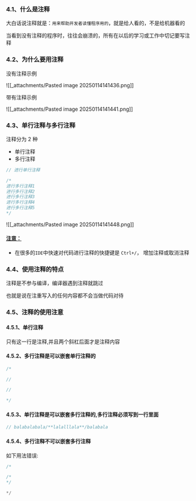 ### 4.1、什么是注释

大白话说注释就是：`用来帮助开发者读懂程序用的`，就是给人看的，不是给机器看的

当看到没有注释的程序时，往往会崩溃的，所有在以后的学习或工作中切记要写注释

### 4.2、为什么要用注释

没有注释示例

![[_attachments/Pasted image 20250114141436.png]]

带有注释示例

![[_attachments/Pasted image 20250114141441.png]]

### 4.3、单行注释与多行注释

注释分为 2 种

- 单行注释
- 多行注释

```c
// 进行单行注释
```

```c
/*
进行多行注释1
进行多行注释2
进行多行注释3
进行多行注释4
进行多行注释5
*/
```

![[_attachments/Pasted image 20250114141448.png]]

#### [注意：](https://doc.itprojects.cn/0004.zhishi.c/0002.doc/index.html#/1.06.comment?id=%e6%b3%a8%e6%84%8f%ef%bc%9a)

- 在很多的`IDE`中快速对代码进行注释的快捷键是 `Ctrl+/`， 增加注释或取消注释

### 4.4、使用注释的特点

注释是不参与编译，编译器遇到注释就跳过

也就是说在注重写入的任何内容都不会当做代码对待

### 4.5、注释的使用注意

#### 4.5.1、单行注释

只有这一行是注释,并且两个斜杠后面才是注释内容

#### 4.5.2、多行注释是可以嵌套单行注释的

```c
/*

//

//

*/
```

#### 4.5.3、单行注释是可以嵌套多行注释的,多行注释必须写到一行里面

```c
// balabalabala/**lalalllala**/balabala
```

#### 4.5.4、多行注释不可以嵌套多行注释

如下用法错误:

```c
/*

/*
*/

*/
```
